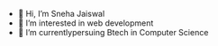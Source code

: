 - 👋 Hi, I’m Sneha Jaiswal
- 👀 I’m interested in  web development
- 🌱 I’m currentlypersuing Btech in Computer Science
  

<!---
sneha63j/sneha63j is a ✨ special ✨ repository because its `README.md` (this file) appears on your GitHub profile.
You can click the Preview link to take a look at your changes.
--->
